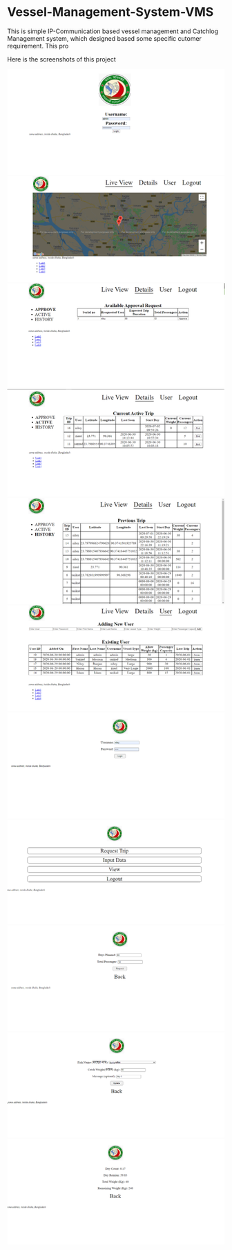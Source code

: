 # Vessel-Management-System-VMS
This is simple IP-Communication based vessel management and Catchlog Management system, which designed based some specific cutomer requirement. This pro

Here is the screenshots of this project

![GitHub Logo](/screenshot/11.%20Login.png)
![GitHub Logo](/screenshot/12.%20Live%20view.png)
![GitHub Logo](/screenshot/13.%20Approval%20of%20Field%20request.png)
![GitHub Logo](/screenshot/14.%20Active%20trip.png)
![GitHub Logo](/screenshot/15.%20History%20of%20previous%20trip.png)
![GitHub Logo](/screenshot/16.%20User%20Management.png)
![GitHub Logo](/screenshot/21.%20Field%20login.png)
![GitHub Logo](/screenshot/22.%20Field%20user%20menu.png)
![GitHub Logo](/screenshot/23.%20Field%20request.png)
![GitHub Logo](/screenshot/24.%20Input%20Field%20data.png)
![GitHub Logo](/screenshot/25.%20Field%20user%20current%20status.png)









